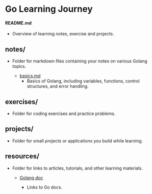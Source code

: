 # Go Learning Journey

#### README.md

- Overview of learning notes, exercise and projects.

## notes/

- Folder for markdown files containing your notes on various Golang topics.

  - [basics.md](notes/basics.md)
    - Basics of Golang, including variables, functions, control structures, and error handling.

## exercises/

- Folder for coding exercises and practice problems.

## projects/

- Folder for small projects or applications you build while learning.

## resources/

- Folder for links to articles, tutorials, and other learning materials.

  - [Golang doc](https://go.dev/doc/)

    - Links to Go docs.
